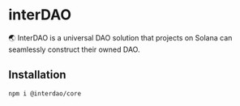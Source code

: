 # interDAO

🌏 InterDAO is a universal DAO solution that projects on Solana can seamlessly construct their owned DAO.

## Installation

```
npm i @interdao/core
```
